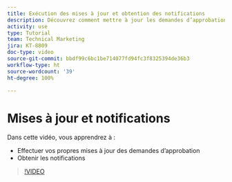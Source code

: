 ```yaml
---
title: Exécution des mises à jour et obtention des notifications
description: Découvrez comment mettre à jour les demandes d’approbation et obtenir vos notifications.
activity: use
type: Tutorial
team: Technical Marketing
jira: KT-8809
doc-type: video
source-git-commit: bbdf99c6bc1be714077fd94fc3f8325394de36b3
workflow-type: ht
source-wordcount: '39'
ht-degree: 100%

---
```


# Mises à jour et notifications

Dans cette vidéo, vous apprendrez à :

* Effectuer vos propres mises à jour des demandes d’approbation
* Obtenir les notifications

>[!VIDEO](https://video.tv.adobe.com/v/335109/?quality=12&learn=on&enablevpops=1)

<!--
learn more URLS
Tag others on updates
Update work
-->
